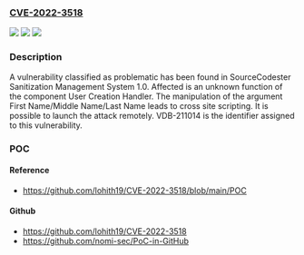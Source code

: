 ### [CVE-2022-3518](https://cve.mitre.org/cgi-bin/cvename.cgi?name=CVE-2022-3518)
![](https://img.shields.io/static/v1?label=Product&message=Sanitization%20Management%20System&color=blue)
![](https://img.shields.io/static/v1?label=Version&message=n%2Fa&color=blue)
![](https://img.shields.io/static/v1?label=Vulnerability&message=CWE-707%20Improper%20Neutralization%20-%3E%20CWE-74%20Injection%20-%3E%20CWE-79%20Cross%20Site%20Scripting&color=brighgreen)

### Description

A vulnerability classified as problematic has been found in SourceCodester Sanitization Management System 1.0. Affected is an unknown function of the component User Creation Handler. The manipulation of the argument First Name/Middle Name/Last Name leads to cross site scripting. It is possible to launch the attack remotely. VDB-211014 is the identifier assigned to this vulnerability.

### POC

#### Reference
- https://github.com/lohith19/CVE-2022-3518/blob/main/POC

#### Github
- https://github.com/lohith19/CVE-2022-3518
- https://github.com/nomi-sec/PoC-in-GitHub

